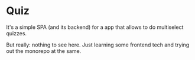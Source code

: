 # Quiz

It's a simple SPA (and its backend) for a app that allows to do multiselect quizzes.

But really: nothing to see here. Just learning some frontend tech and trying out the monorepo at the same.
